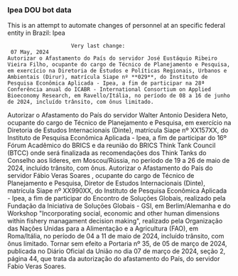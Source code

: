  ### Ipea DOU bot data
 This is an attempt to automate changes of personnel at an specific federal entity in Brazil: Ipea
 
                        Very last change: 
 	 07 May, 2024
	Autorizar o Afastamento do País do servidor José Eustáquio Ribeiro Vieira Filho, ocupante do cargo de Técnico de Planejamento e Pesquisa, em exercício na Diretoria de Estudos e Políticas Regionais, Urbanos e Ambientais (Dirur), matrícula Siape nº **029**, do Instituto de Pesquisa Econômica Aplicada - Ipea, a fim de participar na 28ª Conferência anual do ICABR - International Consortium on Applied Bioeconomy Research, em Ravello/Itália, no período de 08 a 16 de junho de 2024, incluído trânsito, com ônus limitado.
Autorizar o Afastamento do País do servidor Walter Antonio Desidera Neto, ocupante do cargo de Técnico de Planejamento e Pesquisa, em exercício na Diretoria de Estudos Internacionais (Dinte), matrícula Siape nº XX157XX, do Instituto de Pesquisa Econômica Aplicada - Ipea, a fim de participar do 16º Fórum Acadêmico do BRICS e da reunião do BRICS Think Tank Council (BTCC) onde será finalizada as recomendações dos Think Tanks do Conselho aos líderes, em Moscou/Rússia, no período de 19 a 26 de maio de 2024, incluído trânsito, com ônus.
Autorizar o Afastamento do País do servidor Fábio Veras Soares , ocupante do cargo de Técnico de Planejamento e Pesquisa, Diretor de Estudos Internacionais (Dinte), matrícula Siape nº XX990XX, do Instituto de Pesquisa Econômica Aplicada - Ipea, a fim de participar do Encontro de Soluções Globais, realizado pela Fundação da Iniciativa de Soluções Globais - GSI, em Berlim/Alemanha e do Workshop "Incorporating social, economic and other human dimensions within fishery managament decision making", realizado pela Organização das Nações Unidas para a Alimentação e a Agricultura (FAO), em Roma/Itália, no período de 04 a 11 de maio de 2024, incluído trânsito, com ônus limitado.
Tornar sem efeito a Portaria nº 35, de 05 de março de 2024, publicada no Diário Oficial da União no dia 07 de março de 2024, seção 2, página 44, que trata da autorização do afastamento do País, do servidor Fabio Veras Soares.
